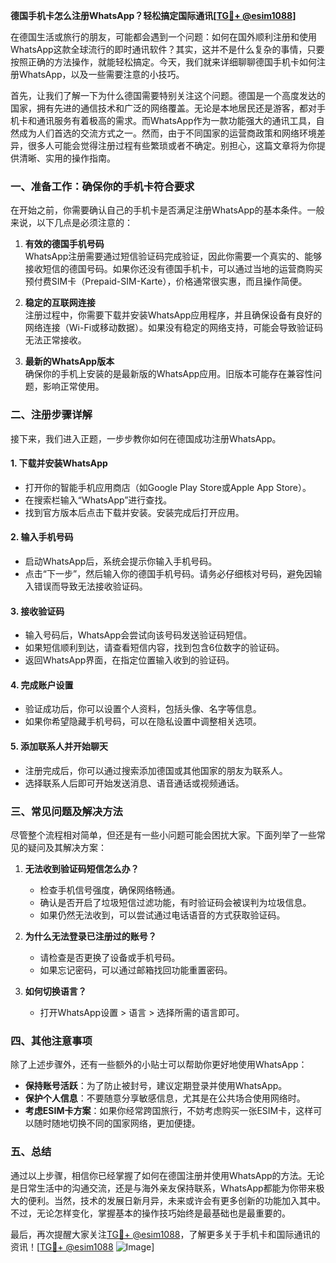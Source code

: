 **德国手机卡怎么注册WhatsApp？轻松搞定国际通讯[[TG💪+ @esim1088](https://t.me/s/esim1088)]**

在德国生活或旅行的朋友，可能都会遇到一个问题：如何在国外顺利注册和使用WhatsApp这款全球流行的即时通讯软件？其实，这并不是什么复杂的事情，只要按照正确的方法操作，就能轻松搞定。今天，我们就来详细聊聊德国手机卡如何注册WhatsApp，以及一些需要注意的小技巧。

首先，让我们了解一下为什么德国需要特别关注这个问题。德国是一个高度发达的国家，拥有先进的通信技术和广泛的网络覆盖。无论是本地居民还是游客，都对手机卡和通讯服务有着极高的需求。而WhatsApp作为一款功能强大的通讯工具，自然成为人们首选的交流方式之一。然而，由于不同国家的运营商政策和网络环境差异，很多人可能会觉得注册过程有些繁琐或者不确定。别担心，这篇文章将为你提供清晰、实用的操作指南。

### **一、准备工作：确保你的手机卡符合要求**

在开始之前，你需要确认自己的手机卡是否满足注册WhatsApp的基本条件。一般来说，以下几点是必须注意的：

1. **有效的德国手机号码**  
   WhatsApp注册需要通过短信验证码完成验证，因此你需要一个真实的、能够接收短信的德国号码。如果你还没有德国手机卡，可以通过当地的运营商购买预付费SIM卡（Prepaid-SIM-Karte），价格通常很实惠，而且操作简便。

2. **稳定的互联网连接**  
   注册过程中，你需要下载并安装WhatsApp应用程序，并且确保设备有良好的网络连接（Wi-Fi或移动数据）。如果没有稳定的网络支持，可能会导致验证码无法正常接收。

3. **最新的WhatsApp版本**  
   确保你的手机上安装的是最新版的WhatsApp应用。旧版本可能存在兼容性问题，影响正常使用。

### **二、注册步骤详解**

接下来，我们进入正题，一步步教你如何在德国成功注册WhatsApp。

#### **1. 下载并安装WhatsApp**
- 打开你的智能手机应用商店（如Google Play Store或Apple App Store）。
- 在搜索栏输入“WhatsApp”进行查找。
- 找到官方版本后点击下载并安装。安装完成后打开应用。

#### **2. 输入手机号码**
- 启动WhatsApp后，系统会提示你输入手机号码。
- 点击“下一步”，然后输入你的德国手机号码。请务必仔细核对号码，避免因输入错误而导致无法接收验证码。

#### **3. 接收验证码**
- 输入号码后，WhatsApp会尝试向该号码发送验证码短信。
- 如果短信顺利到达，请查看短信内容，找到包含6位数字的验证码。
- 返回WhatsApp界面，在指定位置输入收到的验证码。

#### **4. 完成账户设置**
- 验证成功后，你可以设置个人资料，包括头像、名字等信息。
- 如果你希望隐藏手机号码，可以在隐私设置中调整相关选项。

#### **5. 添加联系人并开始聊天**
- 注册完成后，你可以通过搜索添加德国或其他国家的朋友为联系人。
- 选择联系人后即可开始发送消息、语音通话或视频通话。

### **三、常见问题及解决方法**

尽管整个流程相对简单，但还是有一些小问题可能会困扰大家。下面列举了一些常见的疑问及其解决方案：

1. **无法收到验证码短信怎么办？**  
   - 检查手机信号强度，确保网络畅通。
   - 确认是否开启了垃圾短信过滤功能，有时验证码会被误判为垃圾信息。
   - 如果仍然无法收到，可以尝试通过电话语音的方式获取验证码。

2. **为什么无法登录已注册过的账号？**  
   - 请检查是否更换了设备或手机号码。
   - 如果忘记密码，可以通过邮箱找回功能重置密码。

3. **如何切换语言？**  
   - 打开WhatsApp设置 > 语言 > 选择所需的语言即可。

### **四、其他注意事项**

除了上述步骤外，还有一些额外的小贴士可以帮助你更好地使用WhatsApp：

- **保持账号活跃**：为了防止被封号，建议定期登录并使用WhatsApp。
- **保护个人信息**：不要随意分享敏感信息，尤其是在公共场合使用网络时。
- **考虑ESIM卡方案**：如果你经常跨国旅行，不妨考虑购买一张ESIM卡，这样可以随时随地切换不同的国家网络，更加便捷。

### **五、总结**

通过以上步骤，相信你已经掌握了如何在德国注册并使用WhatsApp的方法。无论是日常生活中的沟通交流，还是与海外亲友保持联系，WhatsApp都能为你带来极大的便利。当然，技术的发展日新月异，未来或许会有更多创新的功能加入其中。不过，无论怎样变化，掌握基本的操作技巧始终是最基础也是最重要的。

最后，再次提醒大家关注[TG💪+ @esim1088](https://t.me/s/esim1088)，了解更多关于手机卡和国际通讯的资讯！[[TG💪+ @esim1088](https://t.me/s/esim1088) ![Image](https://i.postimg.cc/4NQfJmqS/Snipaste-2025-05-13-00-14-12.png)]